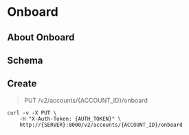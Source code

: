 # Onboard

## About Onboard

## Schema



## Create

> PUT /v2/accounts/{ACCOUNT_ID}/onboard

```shell
curl -v -X PUT \
    -H "X-Auth-Token: {AUTH_TOKEN}" \
    http://{SERVER}:8000/v2/accounts/{ACCOUNT_ID}/onboard
```

